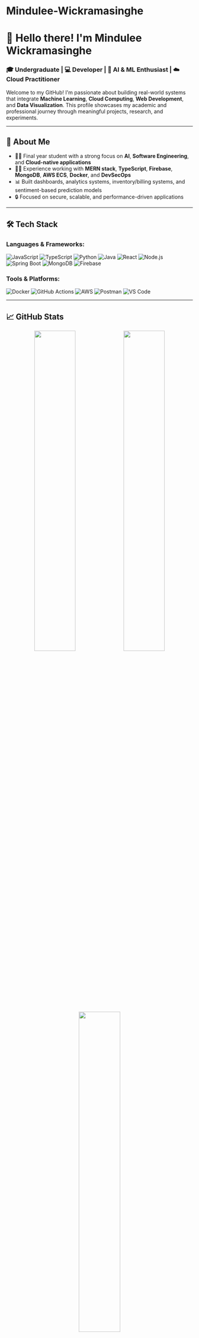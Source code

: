 # Mindulee-Wickramasinghe
# 👋 Hello there! I'm Mindulee Wickramasinghe

### 🎓 Undergraduate | 💻 Developer | 🧠 AI & ML Enthusiast | ☁️ Cloud Practitioner

Welcome to my GitHub! I'm passionate about building real-world systems that integrate **Machine Learning**, **Cloud Computing**, **Web Development**, and **Data Visualization**. This profile showcases my academic and professional journey through meaningful projects, research, and experiments.

---

## 🚀 About Me

- 🧑‍🎓 Final year student with a strong focus on **AI**, **Software Engineering**, and **Cloud-native applications**
- 👨‍💻 Experience working with **MERN stack**, **TypeScript**, **Firebase**, **MongoDB**, **AWS ECS**, **Docker**, and **DevSecOps**
- 📊 Built dashboards, analytics systems, inventory/billing systems, and sentiment-based prediction models
- 🔒 Focused on secure, scalable, and performance-driven applications

---

## 🛠️ Tech Stack

### Languages & Frameworks:
![JavaScript](https://img.shields.io/badge/-JavaScript-black?style=flat-square&logo=javascript) 
![TypeScript](https://img.shields.io/badge/-TypeScript-007ACC?style=flat-square&logo=typescript)
![Python](https://img.shields.io/badge/-Python-3776AB?style=flat-square&logo=python)
![Java](https://img.shields.io/badge/-Java-007396?style=flat-square&logo=java)
![React](https://img.shields.io/badge/-React-61DAFB?style=flat-square&logo=react)
![Node.js](https://img.shields.io/badge/-Node.js-339933?style=flat-square&logo=node.js)
![Spring Boot](https://img.shields.io/badge/-SpringBoot-6DB33F?style=flat-square&logo=springboot)
![MongoDB](https://img.shields.io/badge/-MongoDB-47A248?style=flat-square&logo=mongodb)
![Firebase](https://img.shields.io/badge/-Firebase-FFCA28?style=flat-square&logo=firebase)

### Tools & Platforms:
![Docker](https://img.shields.io/badge/-Docker-2496ED?style=flat-square&logo=docker)
![GitHub Actions](https://img.shields.io/badge/-GitHub_Actions-2088FF?style=flat-square&logo=github-actions)
![AWS](https://img.shields.io/badge/-AWS-232F3E?style=flat-square&logo=amazon-aws)
![Postman](https://img.shields.io/badge/-Postman-FF6C37?style=flat-square&logo=postman)
![VS Code](https://img.shields.io/badge/-VSCode-007ACC?style=flat-square&logo=visual-studio-code)

---

## 📈 GitHub Stats

<div align="center">
  <img src="https://github-readme-stats.vercel.app/api?username=IT21233494&show_icons=true&theme=github_dark" width="47%"/>
  <img src="https://github-readme-streak-stats.herokuapp.com/?user=IT21233494&theme=github-dark&hide_border=false" width="47%"/>
  <img src="https://github-readme-stats.vercel.app/api/top-langs/?username=IT21233494&layout=compact&theme=github_dark" width="47%"/>
</div>

---

## 📌 Featured Areas of Work

- 🧾 Inventory & Billing System with JWT Auth and Real-time Charts
- 🧠 AI-Powered Customer Churn Prediction with CNN/RNN/LSTM
- 📊 Election Prediction using Sentiment + Engagement Scores from Twitter
- 🌐 Multi-service Cloud App (Node.js + Docker + ECS + Snyk)
- 🕶️ Augmented Reality App with 3D object recognition

---

## 📬 Let's Connect

- 🌐 [LinkedIn](www.linkedin.com/in/mindulee-wickramasinghe)
- 📫 Email: minduleewickramasinghe@gmail.com
- 💼 Portfolio (Coming soon...)

---

⭐️ _Thank you for visiting my GitHub profile! Feel free to check out my repositories and leave a ⭐️ if something interests you._


